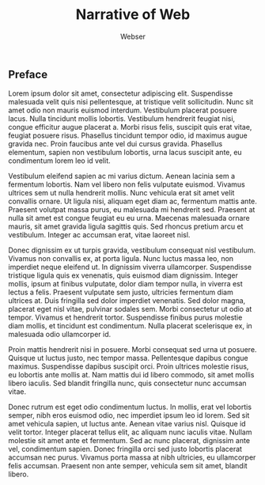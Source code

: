 ﻿---
layout: narrative
title: "Narrative of Web"
author: Webser
editor: Alex Gil
rights: Public Domain
source: Project Guttenberg
publication-date: 2016
toc:
- Preface
---

## Preface

Lorem ipsum dolor sit amet, consectetur adipiscing elit. Suspendisse malesuada velit quis nisi pellentesque, at tristique velit sollicitudin. Nunc sit amet odio non mauris euismod interdum. Vestibulum placerat posuere lacus. Nulla tincidunt mollis lobortis. Vestibulum hendrerit feugiat nisi, congue efficitur augue placerat a. Morbi risus felis, suscipit quis erat vitae, feugiat posuere risus. Phasellus tincidunt tempor odio, id maximus augue gravida nec. Proin faucibus ante vel dui cursus gravida. Phasellus elementum, sapien non vestibulum lobortis, urna lacus suscipit ante, eu condimentum lorem leo id velit.

Vestibulum eleifend sapien ac mi varius dictum. Aenean lacinia sem a fermentum lobortis. Nam vel libero non felis vulputate euismod. Vivamus ultrices sem ut nulla hendrerit mollis. Nunc vehicula erat sit amet velit convallis ornare. Ut ligula nisi, aliquam eget diam ac, fermentum mattis ante. Praesent volutpat massa purus, eu malesuada mi hendrerit sed. Praesent at nulla sit amet est congue feugiat eu eu urna. Maecenas malesuada ornare mauris, sit amet gravida ligula sagittis quis. Sed rhoncus pretium arcu et vestibulum. Integer ac accumsan erat, vitae laoreet nisl.

Donec dignissim ex ut turpis gravida, vestibulum consequat nisl vestibulum. Vivamus non convallis ex, at porta ligula. Nunc luctus massa leo, non imperdiet neque eleifend ut. In dignissim viverra ullamcorper. Suspendisse tristique ligula quis ex venenatis, quis euismod diam dignissim. Integer mollis, ipsum at finibus vulputate, dolor diam tempor nulla, in viverra est lectus a felis. Praesent vulputate sem justo, ultricies fermentum diam ultrices at. Duis fringilla sed dolor imperdiet venenatis. Sed dolor magna, placerat eget nisl vitae, pulvinar sodales sem. Morbi consectetur ut odio at tempor. Vivamus et hendrerit tortor. Suspendisse finibus purus molestie diam mollis, et tincidunt est condimentum. Nulla placerat scelerisque ex, in malesuada odio ullamcorper id.

Proin mattis hendrerit nisi in posuere. Morbi consequat sed urna ut posuere. Quisque ut luctus justo, nec tempor massa. Pellentesque dapibus congue maximus. Suspendisse dapibus suscipit orci. Proin ultrices molestie risus, eu lobortis ante mollis at. Nam mattis dui id libero commodo, sit amet mollis libero iaculis. Sed blandit fringilla nunc, quis consectetur nunc accumsan vitae.

Donec rutrum est eget odio condimentum luctus. In mollis, erat vel lobortis semper, nibh eros euismod odio, nec imperdiet ipsum leo id lorem. Sed sit amet vehicula sapien, ut luctus ante. Aenean vitae varius nisl. Quisque id velit tortor. Integer placerat tellus elit, ac aliquam nunc iaculis vitae. Nullam molestie sit amet ante et fermentum. Sed ac nunc placerat, dignissim ante vel, condimentum sapien. Donec fringilla orci sed justo lobortis placerat accumsan nec purus. Vivamus porta massa at nibh ultricies, eu ullamcorper felis accumsan. Praesent non ante semper, vehicula sem sit amet, blandit libero. 